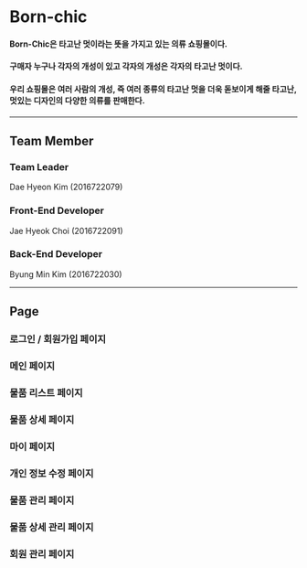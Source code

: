 # Born-chic
#### Born-Chic은 타고난 멋이라는 뜻을 가지고 있는 의류 쇼핑몰이다.
#### 구매자 누구나 각자의 개성이 있고 각자의 개성은 각자의 타고난 멋이다.
#### 우리 쇼핑몰은 여러 사람의 개성, 즉 여러 종류의 타고난 멋을 더욱 돋보이게 해줄 타고난, 멋있는 디자인의 다양한 의류를 판매한다.

***
## Team Member

### Team Leader
Dae Hyeon Kim (2016722079)

### Front-End Developer
Jae Hyeok Choi (2016722091)

### Back-End Developer
Byung Min Kim (2016722030)

***
## Page

### 로그인 / 회원가입 페이지

### 메인 페이지

### 물품 리스트 페이지

### 물품 상세 페이지

### 마이 페이지

### 개인 정보 수정 페이지

### 물품 관리 페이지

### 물품 상세 관리 페이지

### 회원 관리 페이지
